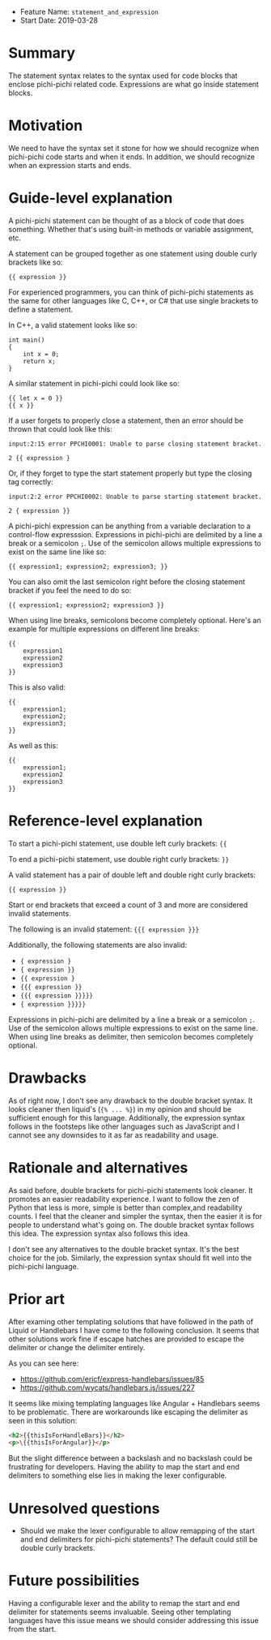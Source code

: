 - Feature Name: `statement_and_expression`
- Start Date: 2019-03-28

# Summary
[summary]: #summary

The statement syntax relates to the syntax used for code blocks that enclose pichi-pichi related code. Expressions are what go inside statement blocks.

# Motivation
[motivation]: #motivation

We need to have the syntax set it stone for how we should recognize when pichi-pichi code starts and when it ends. In addition, we should recognize when an expression starts and ends.

# Guide-level explanation
[guide-level-explanation]: #guide-level-explanation

A pichi-pichi statement can be thought of as a block of code that does something. Whether that's using
built-in methods or variable assignment, etc.

A statement can be grouped together as one statement using double curly brackets like so:

```
{{ expression }}
```

For experienced programmers, you can think of pichi-pichi statements as the same for other languages
like C, C++, or C# that use single brackets to define a statement.

In C++, a valid statement looks like so:

```
int main()
{
    int x = 0;
    return x;
}
```

A similar statement in pichi-pichi could look like so:

```
{{ let x = 0 }}
{{ x }}
```

If a user forgets to properly close a statement, then an error should be thrown that could look like this:

```
input:2:15 error PPCHI0001: Unable to parse closing statement bracket.

2 {{ expression }
```

Or, if they forget to type the start statement properly but type the closing tag correctly:

```
input:2:2 error PPCHI0002: Unable to parse starting statement bracket.

2 { expression }}
```

A pichi-pichi expression can be anything from a variable declaration to a control-flow expresssion. Expressions in pichi-pichi are delimited by a line a break or a semicolon `;`. Use of the semicolon allows multiple expressions to exist on the same line like so:

```
{{ expression1; expression2; expression3; }}
```

You can also omit the last semicolon right before the closing statement bracket if you feel the need to do so:

```
{{ expression1; expression2; expression3 }}
```

When using line breaks, semicolons become completely optional.
Here's an example for multiple expressions on different line breaks: 

```
{{
    expression1
    expression2
    expression3
}}
```

This is also valid:

```
{{
    expression1;
    expression2;
    expression3;
}}
```

As well as this:

```
{{
    expression1;
    expression2
    expression3
}}
```

# Reference-level explanation
[reference-level-explanation]: #reference-level-explanation

To start a pichi-pichi statement, use double left curly brackets: `{{`

To end a pichi-pichi statement, use double right curly brackets: `}}`

A valid statement has a pair of double left and double right curly brackets:

```
{{ expression }}
```

Start or end brackets that exceed a count of 3 and more are considered invalid
statements.

The following is an invalid statement: `{{{ expression }}}`

Additionally, the following statements are also invalid:

- `{ expression }`
- `{ expression }}`
- `{{ expression }`
- `{{{ expression }}`
- `{{{ expression }}}}}`
- `{ expression }}}}}`

Expressions in pichi-pichi are delimited by a line a break or a semicolon `;`. Use of the semicolon allows multiple expressions to exist on the same line. When using line breaks as delimiter, then semicolon becomes completely optional.

# Drawbacks
[drawbacks]: #drawbacks

As of right now, I don't see any drawback to the double bracket syntax. It looks cleaner then liquid's (`{% ... %}`) in my opinion and should be sufficient enough for this language. Additionally, the expression syntax follows in the footsteps like other languages such as JavaScript and I cannot see any downsides to it as far as readability and usage.

# Rationale and alternatives
[rationale-and-alternatives]: #rationale-and-alternatives

As said before, double brackets for pichi-pichi statements look cleaner. It promotes an easier readability experience. I want to follow the zen of Python that less is more, simple is better than complex,and readability counts. I feel that the cleaner and simpler the syntax, then the easier it is for people to understand what's going on. The double bracket syntax follows this idea. The expression syntax also follows this idea. 

I don't see any alternatives to the double bracket syntax. It's the best choice for the job. Similarly, the expression syntax should fit well into the pichi-pichi language.

# Prior art
[prior-art]: #prior-art

After examing other templating solutions that have followed in the path of Liquid or Handlebars I have come to the following conclusion. It seems that other solutions work fine if escape hatches are provided to escape the delimiter or change the delimiter entirely.

As you can see here:
- https://github.com/ericf/express-handlebars/issues/85
- https://github.com/wycats/handlebars.js/issues/227

It seems like mixing templating languages like Angular + Handlebars seems to be problematic.
There are workarounds like escaping the delimiter as seen in this solution:

```html
<h2>{{thisIsForHandleBars}}</h2>
<p>\{{thisIsForAngular}}</p>
```

But the slight difference between a backslash and no backslash could be frustrating for developers.
Having the ability to map the start and end delimiters to something else lies in making the lexer configurable.

# Unresolved questions
[unresolved-questions]: #unresolved-questions

- Should we make the lexer configurable to allow remapping of the start and end delimiters for pichi-pichi statements? The default could still be double curly brackets.

# Future possibilities
[future-possibilities]: #future-possibilities

Having a configurable lexer and the ability to remap the start and end delimiter for statements seems invaluable. Seeing other templating languages have this issue means we should consider addressing this issue from the start.
